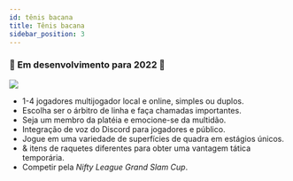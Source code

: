 ```yaml
---
id: tênis bacana
title: Tênis bacana
sidebar_position: 3
---
```


### 🚧 Em desenvolvimento para 2022 🚧

![](/img/NiftyTennis.jpeg)

- 1-4 jogadores multijogador local e online, simples ou duplos.
- Escolha ser o árbitro de linha e faça chamadas importantes.
- Seja um membro da platéia e emocione-se da multidão.
- Integração de voz do Discord para jogadores e público.
- Jogue em uma variedade de superfícies de quadra em estágios únicos.
- & itens de raquetes diferentes para obter uma vantagem tática temporária.
- Competir pela _Nifty League Grand Slam Cup_.
